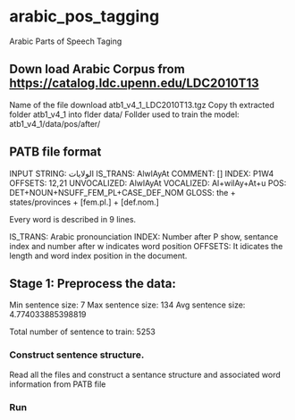 # arabic_pos_tagging
Arabic Parts of Speech Taging

## Down load Arabic Corpus from https://catalog.ldc.upenn.edu/LDC2010T13
Name of the file download atb1_v4_1_LDC2010T13.tgz
Copy th extracted folder atb1_v4_1 into flder data/
Follder used to train the model: atb1_v4_1/data/pos/after/

## PATB file format 
 INPUT STRING: الولايات
     IS_TRANS: AlwlAyAt
      COMMENT: []
        INDEX: P1W4
      OFFSETS: 12,21
  UNVOCALIZED: AlwlAyAt
    VOCALIZED: Al+wilAy+At+u
          POS: DET+NOUN+NSUFF_FEM_PL+CASE_DEF_NOM
        GLOSS: the + states/provinces + [fem.pl.] + [def.nom.]

Every word is described in 9 lines.

IS_TRANS:   Arabic pronounciation
INDEX:      Number after P show, sentance index and number after w indicates word position
OFFSETS:    It idicates the length and word index position in the document.



## Stage 1: Preprocess the data:
Min sentence size: 7 
Max sentence size: 134 
Avg sentence size: 4.774033885398819

Total number of sentence to train: 5253

### Construct sentence structure.

Read all the files and construct a sentance structure and associated word information from PATB file


### Run


